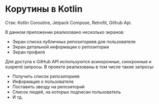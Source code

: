 # Корутины в Kotlin

Стэк: Kotlin Coroutine, Jetpack Compose, Retrofit, Github Api.

В данном приложении реализовано несколько экранов:

  - Экран списка публичных репозиториев для пользователя
  - Экран детальной информации о репозитории
  - Экран профиля

Для доступа к GitHub API используются асинхронные, синхронные и suspend запросы.
В проекте реализованы в том числе такие запросы:
  - Получить список репозиториев
  - Информация о пользователе
  - Поставить звезду на репозиторий
  - Список людей, на которых подписан пользователь
  - И тд.
